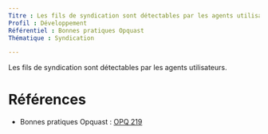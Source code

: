 ```yaml
---
Titre : Les fils de syndication sont détectables par les agents utilisateurs.
Profil : Développement
Référentiel : Bonnes pratiques Opquast
Thématique : Syndication

---
```

Les fils de syndication sont détectables par les agents utilisateurs.

# Références

*   Bonnes pratiques Opquast : [OPQ 219](https://checklists.opquast.com/fr/qualiteweb/les-fils-de-syndication-sont-detectables-par-les-agents-utilisateurs)
